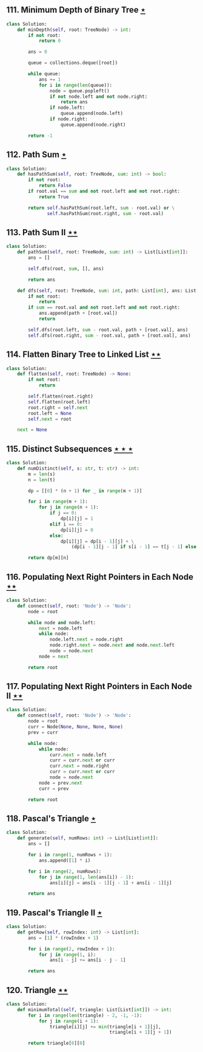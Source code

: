 ## 111. Minimum Depth of Binary Tree [$\star$](https://leetcode.com/problems/minimum-depth-of-binary-tree)

```python
class Solution:
    def minDepth(self, root: TreeNode) -> int:
        if not root:
            return 0

        ans = 0

        queue = collections.deque([root])

        while queue:
            ans += 1
            for i in range(len(queue)):
                node = queue.popleft()
                if not node.left and not node.right:
                    return ans
                if node.left:
                    queue.append(node.left)
                if node.right:
                    queue.append(node.right)

        return -1
```

## 112. Path Sum [$\star$](https://leetcode.com/problems/path-sum)

```python
class Solution:
    def hasPathSum(self, root: TreeNode, sum: int) -> bool:
        if not root:
            return False
        if root.val == sum and not root.left and not root.right:
            return True

        return self.hasPathSum(root.left, sum - root.val) or \
               self.hasPathSum(root.right, sum - root.val)
```

## 113. Path Sum II [$\star\star$](https://leetcode.com/problems/path-sum-ii)

```python
class Solution:
    def pathSum(self, root: TreeNode, sum: int) -> List[List[int]]:
        ans = []

        self.dfs(root, sum, [], ans)

        return ans

    def dfs(self, root: TreeNode, sum: int, path: List[int], ans: List[List[int]]) -> None:
        if not root:
            return
        if sum == root.val and not root.left and not root.right:
            ans.append(path + [root.val])
            return

        self.dfs(root.left, sum - root.val, path + [root.val], ans)
        self.dfs(root.right, sum - root.val, path + [root.val], ans)
```

## 114. Flatten Binary Tree to Linked List [$\star\star$](https://leetcode.com/problems/flatten-binary-tree-to-linked-list)

```python
class Solution:
    def flatten(self, root: TreeNode) -> None:
        if not root:
            return

        self.flatten(root.right)
        self.flatten(root.left)
        root.right = self.next
        root.left = None
        self.next = root

    next = None
```

## 115. Distinct Subsequences [$\star\star\star$](https://leetcode.com/problems/distinct-subsequences)

```python
class Solution:
    def numDistinct(self, s: str, t: str) -> int:
        m = len(s)
        n = len(t)

        dp = [[0] * (n + 1) for _ in range(m + 1)]

        for i in range(m + 1):
            for j in range(n + 1):
                if j == 0:
                    dp[i][j] = 1
                elif i == 0:
                    dp[i][j] = 0
                else:
                    dp[i][j] = dp[i - 1][j] + \
                        (dp[i - 1][j - 1] if s[i - 1] == t[j - 1] else 0)

        return dp[m][n]
```

## 116. Populating Next Right Pointers in Each Node [$\star\star$](https://leetcode.com/problems/populating-next-right-pointers-in-each-node)

```python
class Solution:
    def connect(self, root: 'Node') -> 'Node':
        node = root

        while node and node.left:
            next = node.left
            while node:
                node.left.next = node.right
                node.right.next = node.next and node.next.left
                node = node.next
            node = next

        return root
```

## 117. Populating Next Right Pointers in Each Node II [$\star\star$](https://leetcode.com/problems/populating-next-right-pointers-in-each-node-ii)

```python
class Solution:
    def connect(self, root: 'Node') -> 'Node':
        node = root
        curr = Node(None, None, None, None)
        prev = curr

        while node:
            while node:
                curr.next = node.left
                curr = curr.next or curr
                curr.next = node.right
                curr = curr.next or curr
                node = node.next
            node = prev.next
            curr = prev

        return root
```

## 118. Pascal's Triangle [$\star$](https://leetcode.com/problems/pascals-triangle)

```python
class Solution:
    def generate(self, numRows: int) -> List[List[int]]:
        ans = []

        for i in range(1, numRows + 1):
            ans.append([1] * i)

        for i in range(2, numRows):
            for j in range(1, len(ans[i]) - 1):
                ans[i][j] = ans[i - 1][j - 1] + ans[i - 1][j]

        return ans
```

## 119. Pascal's Triangle II [$\star$](https://leetcode.com/problems/pascals-triangle-ii)

```python
class Solution:
    def getRow(self, rowIndex: int) -> List[int]:
        ans = [1] * (rowIndex + 1)

        for i in range(2, rowIndex + 1):
            for j in range(1, i):
                ans[i - j] += ans[i - j - 1]

        return ans
```

## 120. Triangle [$\star\star$](https://leetcode.com/problems/triangle)

```python
class Solution:
    def minimumTotal(self, triangle: List[List[int]]) -> int:
        for i in range(len(triangle) - 2, -1, -1):
            for j in range(i + 1):
                triangle[i][j] += min(triangle[i + 1][j],
                                      triangle[i + 1][j + 1])

        return triangle[0][0]
```
